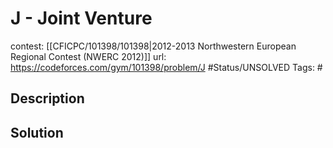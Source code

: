# J - Joint Venture

contest: [[CFICPC/101398/101398|2012-2013 Northwestern European Regional Contest (NWERC 2012)]]
url: https://codeforces.com/gym/101398/problem/J
#Status/UNSOLVED
Tags: #

## Description

## Solution

